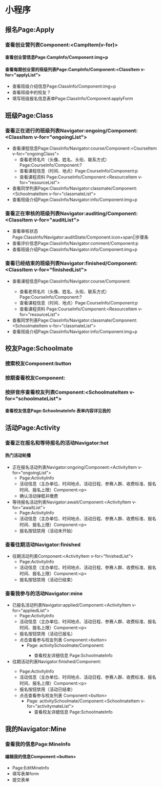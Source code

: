 # 小程序
## 报名Page:Apply
### 查看创业营列表Component:\<CampItem(v-for)\>
#### 查看创业营信息Page:CampInfo/Component:img+p
#### 查看每期创业营的班级列表Page:CampInfo/Component:\<ClassItem v-for="applyList"\>
* 查看班级介绍信息Page:ClassInfo/Component:img+p
* 查看班级中的校友 ?
* 填写班级报名信息表单Page:ClassInfo/Component:applyForm

## 班级Page:Class
### 查看正在进行的班级列表Navigator:ongoing/Component:\<ClassItem v-for="ongoingList"\>
* 查看课程信息Page:ClassInfo/Navigator:course/Component:\<CourseItem v-for="ongoingClass"\>
	* 查看老师名片（头像、姓名、头衔、联系方式）Page:CourseInfo/Component:?
	* 查看课程信息（时间、地点）Page:CourseInfo/Component:p
	* 查看课程资料 Page:CourseInfo/Component:\<ResourceItem v-for="resourceList"\>
* 查看同学列表Page:ClassInfo/Navigator:classmate/Component:\<SchoolmateItem v-for="classmateList"\>
* 查看班级介绍Page:ClassInfo/Navigator:info/Component:img+p
### 查看正在审核的班级列表Navigator:auditing/Component:\<ClassItem v-for="auditList"\>
* 查看审核状态Page:ClassInfo/Navigator:auditState/Component:icon+span||步骤条
* 查看评价信息Page:ClassInfo/Navigator:comment/Component:p
* 查看班级介绍Page:ClassInfo/Navigator:info/Component:img+p
### 查看已经结束的班级列表Navigator:finished/Component:\<ClassItem v-for="finishedList"\>
* 查看课程信息Page:ClassInfo/Navigator:course/Component:<CourseItem v-for="ongoingClass">
	* 查看老师名片（头像、姓名、头衔、联系方式）Page:CourseInfo/Component:?
	* 查看课程信息（时间、地点）Page:CourseInfo/Component:p
	* 查看课程资料 Page:CourseInfo/Component:\<ResourceItem v-for="resourceList"\>
* 查看同学列表Page:ClassInfo/Navigator:classmate/Component:\<SchoolmateItem v-for="classmateList"\>
* 查看班级介绍Page:ClassInfo/Navigator:info/Component:img+p

## 校友Page:Schoolmate
### 搜索校友Component:button
### 按期查看校友Component:
### 按拼音序查看校友列表Component:\<SchoolmateItem v-for="schoolmateList"\>
#### 查看校友信息Page:SchoolmateInfo 表单内容详见我的

## 活动Page:Activity
### 查看正在报名和等待报名的活动Navigator:hot
#### 热门活动轮播
* 正在报名活动列表Navigator:ongoing/Component:\<ActivityItem v-for="ongoingList"\>
	* Page:ActivityInfo
	* 活动信息（主办单位、时间地点、活动日程、参赛人群、收费标准、报名时间、报名上限）Component:\<p\>
	* 确认活动弹框并缴费
* 等待报名活动列表Navigator:await/Component:\<ActivityItem v-for="awaitList"\>
	* Page:ActivityInfo
	* 活动信息（主办单位、时间地点、活动日程、参赛人群、收费标准、报名时间、报名上限）Component:\<p\>
	* 报名按钮禁用（活动未开始）
### 查看往期活动Navigator:finished
* 往期活动列表Component:\<ActivityItem v-for="finishedList"\>
	* Page:ActivityInfo
	* 活动信息（主办单位、时间地点、活动日程、参赛人群、收费标准、报名时间、报名上限）Component:\<p\>
	* 报名按钮禁用（活动已结束）
### 查看我参与的活动Navigator:mine
* 已报名活动列表Navigator:applied/Component:\<ActivityItem v-for="appliedList"\>
	* Page:ActivityInfo
	* 活动信息（主办单位、时间地点、活动日程、参赛人群、收费标准、报名时间、报名上限）Component:\<p\>
	* 报名按钮禁用（活动已报名）
	* 点击查看参与校友列表 Component:\<button\>
		* Page: activitySchoolmate/Component:<SchoolmateItem v-for="activitymateList">
			* 查看校友详细信息 Page:SchoolmateInfo
* 往期活动列表Navigator:finished/Component:<ActivityItem v-for="finishedList">
	* Page:ActivityInfo
	* 活动信息（主办单位、时间地点、活动日程、参赛人群、收费标准、报名时间、报名上限）Component:\<p\>
	* 报名按钮禁用（活动已结束）
	* 点击查看参与校友列表 Component:\<button\>
		* Page: activitySchoolmate/Component:\<SchoolmateItem v-for="activitymateList"\>
			* 查看校友详细信息 Page:SchoolmateInfo

## 我的Navigator:Mine
### 查看我的信息Page:MineInfo
#### 编辑我的信息Component:\<button\>
* Page:EditMineInfo
* 填写表单form
* 提交表单